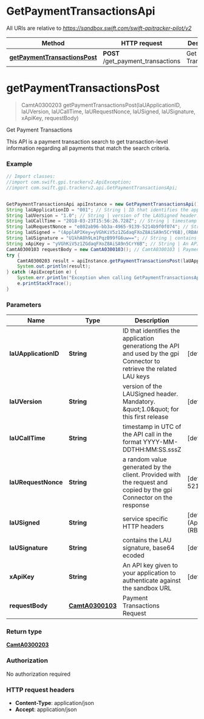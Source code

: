 # GetPaymentTransactionsApi

All URIs are relative to *https://sandbox.swift.com/swift-apitracker-pilot/v2*

Method | HTTP request | Description
------------- | ------------- | -------------
[**getPaymentTransactionsPost**](GetPaymentTransactionsApi.md#getPaymentTransactionsPost) | **POST** /get_payment_transactions | Get Payment Transactions


<a name="getPaymentTransactionsPost"></a>
# **getPaymentTransactionsPost**
> CamtA0300203 getPaymentTransactionsPost(laUApplicationID, laUVersion, laUCallTime, laURequestNonce, laUSigned, laUSignature, xApiKey, requestBody)

Get Payment Transactions

This API is a payment transaction search to get transaction-level information regarding all payments that match the search criteria.

### Example
```java
// Import classes:
//import com.swift.gpi.trackerv2.ApiException;
//import com.swift.gpi.trackerv2.api.GetPaymentTransactionsApi;


GetPaymentTransactionsApi apiInstance = new GetPaymentTransactionsApi();
String laUApplicationID = "001"; // String | ID that identifies the application generationg the API and used by the gpi Connector to retrieve the related LAU keys
String laUVersion = "1.0"; // String | version of the LAUSigned header. Mandatory. \"1.0\" for this first release
String laUCallTime = "2018-03-23T15:56:26.728Z"; // String | timestamp in UTC of the API call in the format YYYY-MM-DDTHH:MM:SS.sssZ
String laURequestNonce = "e802ab96-bb3a-4965-9139-5214b9f0f074"; // String | a random value generated by the client. Provided with the request and copied by the gpi Connector on the response
String laUSigned = "(ApplAPIKey=yVGhKiV5z1ZGdaqFXoZ8AiSA9n5CrY6B),(RBACRole=[FullViewer/Scope/cclabeb0])"; // String | service specific HTTP headers
String laUSignature = "U1khA8h9Lm1PqzB99fG6uw=="; // String | contains the LAU signature, base64 ecoded
String xApiKey = "yVGhKiV5z1ZGdaqFXoZ8AiSA9n5CrY6B"; // String | An API key given to your application to authenticate against the sandbox URL
CamtA0300103 requestBody = new CamtA0300103(); // CamtA0300103 | Payment Transactions Request
try {
    CamtA0300203 result = apiInstance.getPaymentTransactionsPost(laUApplicationID, laUVersion, laUCallTime, laURequestNonce, laUSigned, laUSignature, xApiKey, requestBody);
    System.out.println(result);
} catch (ApiException e) {
    System.err.println("Exception when calling GetPaymentTransactionsApi#getPaymentTransactionsPost");
    e.printStackTrace();
}
```

### Parameters

Name | Type | Description  | Notes
------------- | ------------- | ------------- | -------------
 **laUApplicationID** | **String**| ID that identifies the application generationg the API and used by the gpi Connector to retrieve the related LAU keys | [default to 001]
 **laUVersion** | **String**| version of the LAUSigned header. Mandatory. \&quot;1.0\&quot; for this first release | [default to 1.0]
 **laUCallTime** | **String**| timestamp in UTC of the API call in the format YYYY-MM-DDTHH:MM:SS.sssZ | [default to 2018-03-23T15:56:26.728Z]
 **laURequestNonce** | **String**| a random value generated by the client. Provided with the request and copied by the gpi Connector on the response | [default to e802ab96-bb3a-4965-9139-5214b9f0f074]
 **laUSigned** | **String**| service specific HTTP headers | [default to (ApplAPIKey&#x3D;yVGhKiV5z1ZGdaqFXoZ8AiSA9n5CrY6B),(RBACRole&#x3D;[FullViewer/Scope/cclabeb0])]
 **laUSignature** | **String**| contains the LAU signature, base64 ecoded | [default to U1khA8h9Lm1PqzB99fG6uw&#x3D;&#x3D;]
 **xApiKey** | **String**| An API key given to your application to authenticate against the sandbox URL | [default to yVGhKiV5z1ZGdaqFXoZ8AiSA9n5CrY6B]
 **requestBody** | [**CamtA0300103**](CamtA0300103.md)| Payment Transactions Request |

### Return type

[**CamtA0300203**](CamtA0300203.md)

### Authorization

No authorization required

### HTTP request headers

 - **Content-Type**: application/json
 - **Accept**: application/json

